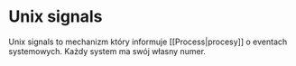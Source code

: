 # Unix signals
Unix signals to mechanizm który informuje [[Process|procesy]] o eventach systemowych. Każdy system ma swój własny numer.
